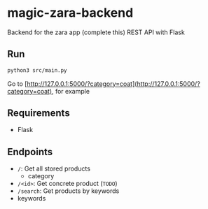# magic-zara-backend
Backend for the zara app (complete this)
REST API with Flask

## Run
``` bash
python3 src/main.py
```
Go to [http://127.0.0.1:5000/?category=coat](http://127.0.0.1:5000/?category=coat), for example

## Requirements
- Flask

## Endpoints
- `/`: Get all stored products
  - category
- `/<id>`: Get concrete product (`TODO`)
- `/search`: Get products by keywords
 - keywords
